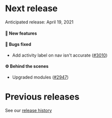 # Next release

Anticipated release: April 19, 2021

#### 🚀 New features

#### 🐛 Bugs fixed

- Add activity label on nav isn't accurate ([#3010])

#### ⚙️ Behind the scenes

- Upgraded modules ([#2947])

# Previous releases

See our [release history](https://github.com/CMSgov/eAPD/releases)

[#2947]: https://github.com/CMSgov/eAPD/issues/2947
[#3010]: https://github.com/CMSgov/eAPD/issues/3010
